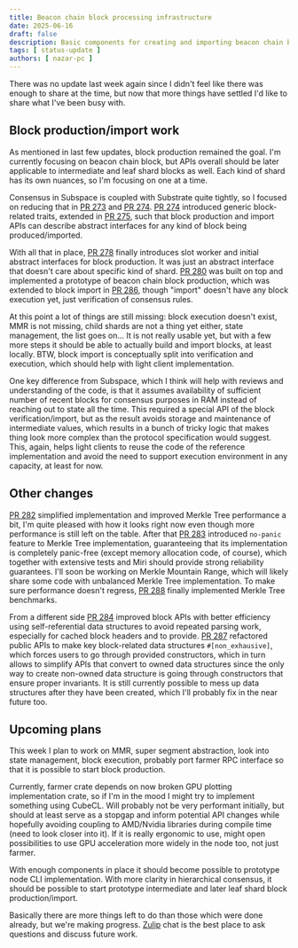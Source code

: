 ```yaml
---
title: Beacon chain block processing infrastructure
date: 2025-06-16
draft: false
description: Basic components for creating and importing beacon chain blocks
tags: [ status-update ]
authors: [ nazar-pc ]
---
```


There was no update last week again since I didn't feel like there was enough to share at the time, but now that more
things have settled I'd like to share what I've been busy with.

<!--more-->

## Block production/import work

As mentioned in last few updates, block production remained the goal. I'm currently focusing on beacon chain block, but
APIs overall should be later applicable to intermediate and leaf shard blocks as well. Each kind of shard has its own
nuances, so I'm focusing on one at a time.

Consensus in Subspace is coupled with Substrate quite tightly, so I focused on reducing that in [PR 273] and [PR 274].
[PR 274] introduced generic block-related traits, extended in [PR 275], such that block production and import APIs can
describe abstract interfaces for any kind of block being produced/imported.

[PR 273]: https://github.com/nazar-pc/abundance/pull/273

[PR 274]: https://github.com/nazar-pc/abundance/pull/274

[PR 275]: https://github.com/nazar-pc/abundance/pull/275

With all that in place, [PR 278] finally introduces slot worker and initial abstract interfaces for block production. It
was just an abstract interface that doesn't care about specific kind of shard. [PR 280] was built on top and implemented
a prototype of beacon chain block production, which was extended to block import in [PR 286], though "import" doesn't
have any block execution yet, just verification of consensus rules.

[PR 278]: https://github.com/nazar-pc/abundance/pull/278

[PR 280]: https://github.com/nazar-pc/abundance/pull/280

[PR 286]: https://github.com/nazar-pc/abundance/pull/286

At this point a lot of things are still missing: block execution doesn't exist, MMR is not missing, child shards are not
a thing yet either, state management, the list goes on... It is not really usable yet, but with a few more steps it
should be able to actually build and import blocks, at least locally. BTW, block import is conceptually split into
verification and execution, which should help with light client implementation.

One key difference from Subspace, which I think will help with reviews and understanding of the code, is that it assumes
availability of sufficient number of recent blocks for consensus purposes in RAM instead of reaching out to state all
the time. This required a special API of the block verification/import, but as the result avoids storage and maintenance
of intermediate values, which results in a bunch of tricky logic that makes thing look more complex than the protocol
specification would suggest. This, again, helps light clients to reuse the code of the reference implementation and
avoid the need to support execution environment in any capacity, at least for now.

## Other changes

[PR 282] simplified implementation and improved Merkle Tree performance a bit, I'm quite pleased with how it looks right
now even though more performance is still left on the table. After that [PR 283] introduced `no-panic` feature to Merkle
Tree implementation, guaranteeing that its implementation is completely panic-free (except memory allocation code, of
course), which together with extensive tests and Miri should provide strong reliability guarantees. I'll soon be working
on Merkle Mountain Range, which will likely share some code with unbalanced Merkle Tree implementation. To make sure
performance doesn't regress, [PR 288] finally implemented Merkle Tree benchmarks.

[PR 282]: https://github.com/nazar-pc/abundance/pull/282

[PR 283]: https://github.com/nazar-pc/abundance/pull/283

[PR 288]: https://github.com/nazar-pc/abundance/pull/288

From a different side [PR 284] improved block APIs with better efficiency using self-referential data structures to
avoid repeated parsing work, especially for cached block headers and to provide. [PR 287] refactored public APIs to make
key block-related data structures `#[non_exhausive]`, which forces users to go through provided constructors, which in
turn allows to simplify APIs that convert to owned data structures since the only way to create non-owned data structure
is going through constructors that ensure proper invariants. It is still currently possible to mess up data structures
after they have been created, which I'll probably fix in the near future too.

[PR 284]: https://github.com/nazar-pc/abundance/pull/284

[PR 287]: https://github.com/nazar-pc/abundance/pull/287

## Upcoming plans

This week I plan to work on MMR, super segment abstraction, look into state management, block execution, probably port
farmer RPC interface so that it is possible to start block production.

Currently, farmer crate depends on now broken GPU plotting implementation crate, so if I'm in the mood I might try to
implement something using CubeCL. Will probably not be very performant initially, but should at least serve as a stopgap
and inform potential API changes while hopefully avoiding coupling to AMD/Nvidia libraries during compile time (need to
look closer into it). If it is really ergonomic to use, might open possibilities to use GPU acceleration more widely in
the node too, not just farmer.

With enough components in place it should become possible to prototype node CLI implementation. With more clarity in
hierarchical consensus, it should be possible to start prototype intermediate and later leaf shard block
production/import.

Basically there are more things left to do than those which were done already, but we're making progress. [Zulip] chat
is the best place to ask questions and discuss future work.

[Zulip]: https://abundance.zulipchat.com/

